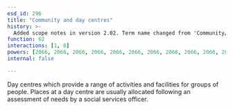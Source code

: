 ```yaml
---
esd_id: 296
title: "Community and day centres"
history: >-
  Added scope notes in version 2.02. Term name changed from 'Community/day centres' to 'Social services - community and day centres' in version 3.00. Name changed to 'Community and day centres' in version 4.00.
function: 62
interactions: [1, 8]
powers: [2066, 2066, 2066, 2066, 2066, 2066, 2066, 2066, 2066, 2066, 2066, 2066, 2066, 2066, 2066, 2066, 2066, 2066, 2066, 2066]
internal: false

---
```


Day centres which provide a range of activities and facilities for groups of people.  Places at a day centre are usually allocated following an assessment of needs by a social services officer.


